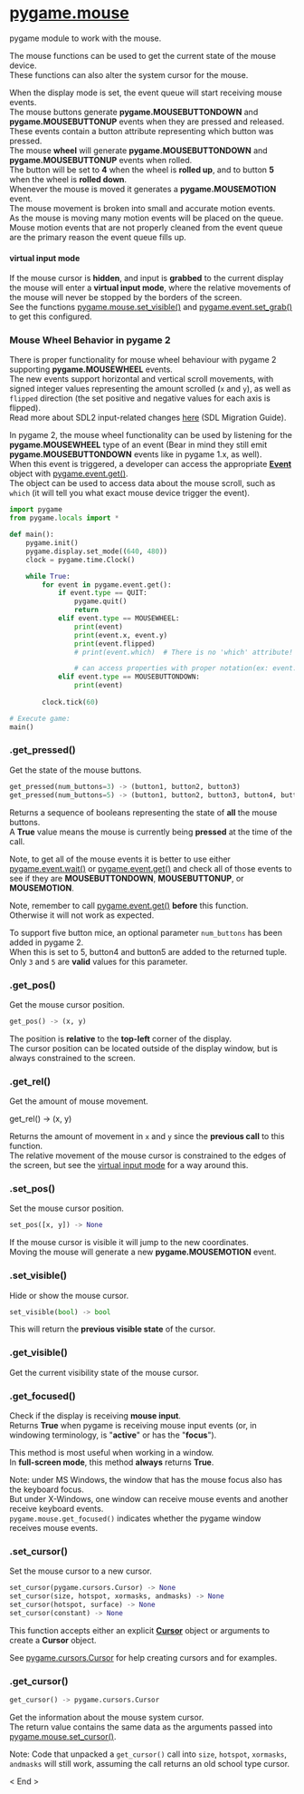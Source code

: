 
# [pygame.mouse][1]

pygame module to work with the mouse.

The mouse functions can be used to get the current state of the mouse device.  
These functions can also alter the system cursor for the mouse.

When the display mode is set, the event queue will start receiving mouse events.  
The mouse buttons generate **pygame.MOUSEBUTTONDOWN** and **pygame.MOUSEBUTTONUP** events when they are pressed and released.  
These events contain a button attribute representing which button was pressed.  
The mouse **wheel** will generate **pygame.MOUSEBUTTONDOWN** and **pygame.MOUSEBUTTONUP** events when rolled.  
The button will be set to **4** when the wheel is **rolled up**, and to button **5** when the wheel is **rolled down**.  
Whenever the mouse is moved it generates a **pygame.MOUSEMOTION** event.  
The mouse movement is broken into small and accurate motion events.  
As the mouse is moving many motion events will be placed on the queue.  
Mouse motion events that are not properly cleaned from the event queue are the primary reason the event queue fills up.

#### virtual input mode

If the mouse cursor is **hidden**, and input is **grabbed** to the current display the mouse will enter a **virtual input mode**, where the relative movements of the mouse will never be stopped by the borders of the screen.  
See the functions [pygame.mouse.set_visible()](#set_visible) and [pygame.event.set_grab()](/doc/event.md/#set_grab) to get this configured.

### Mouse Wheel Behavior in pygame 2

There is proper functionality for mouse wheel behaviour with pygame 2 supporting **pygame.MOUSEWHEEL** events.  
The new events support horizontal and vertical scroll movements, with signed integer values representing the amount scrolled (`x` and `y`), as well as `flipped` direction (the set positive and negative values for each axis is flipped).  
Read more about SDL2 input-related changes [here](https://wiki.libsdl.org/MigrationGuide#input) (SDL Migration Guide).

In pygame 2, the mouse wheel functionality can be used by listening for the **pygame.MOUSEWHEEL** type of an event (Bear in mind they still emit **pygame.MOUSEBUTTONDOWN** events like in pygame 1.x, as well).  
When this event is triggered, a developer can access the appropriate **[Event](/doc/event.md)** object with [pygame.event.get()](/doc/event.md/#get).  
The object can be used to access data about the mouse scroll, such as `which` (it will tell you what exact mouse device trigger the event).

``` python
import pygame
from pygame.locals import *

def main():
    pygame.init()
    pygame.display.set_mode((640, 480))
    clock = pygame.time.Clock()

    while True:
        for event in pygame.event.get():
            if event.type == QUIT:
                pygame.quit()
                return
            elif event.type == MOUSEWHEEL:
                print(event)
                print(event.x, event.y)
                print(event.flipped)
                # print(event.which)  # There is no 'which' attribute!

                # can access properties with proper notation(ex: event.y)
            elif event.type == MOUSEBUTTONDOWN:
                print(event)
    
        clock.tick(60)

# Execute game:
main()
```

### .get_pressed()

Get the state of the mouse buttons.

``` python
get_pressed(num_buttons=3) -> (button1, button2, button3)
get_pressed(num_buttons=5) -> (button1, button2, button3, button4, button5)
```

Returns a sequence of booleans representing the state of **all** the mouse buttons.  
A **True** value means the mouse is currently being **pressed** at the time of the call.

Note, to get all of the mouse events it is better to use either [pygame.event.wait()](/doc/event.md/#wait) or [pygame.event.get()](/doc/event.md/#get) and check all of those events to see if they are **MOUSEBUTTONDOWN**, **MOUSEBUTTONUP**, or **MOUSEMOTION**.

Note, remember to call [pygame.event.get()](/doc/event.md/#get) **before** this function.  
Otherwise it will not work as expected.

To support five button mice, an optional parameter `num_buttons` has been added in pygame 2.  
When this is set to 5, button4 and button5 are added to the returned tuple.  
Only `3` and `5` are **valid** values for this parameter.

### .get_pos()

Get the mouse cursor position.

``` python
get_pos() -> (x, y)
```

The position is **relative** to the **top-left** corner of the display.  
The cursor position can be located outside of the display window, but is always constrained to the screen.

### .get_rel()

Get the amount of mouse movement.

get_rel() -> (x, y)

Returns the amount of movement in `x` and `y` since the **previous call** to this function.  
The relative movement of the mouse cursor is constrained to the edges of the screen, but see the [virtual input mode](#virtual-input-mode) for a way around this.

### .set_pos()

Set the mouse cursor position.

```python
set_pos([x, y]) -> None
```

If the mouse cursor is visible it will jump to the new coordinates.  
Moving the mouse will generate a new **pygame.MOUSEMOTION** event.

### .set_visible()

Hide or show the mouse cursor.

```python
set_visible(bool) -> bool
```

This will return the **previous visible state** of the cursor.

### .get_visible()

Get the current visibility state of the mouse cursor.

### .get_focused()

Check if the display is receiving **mouse input**.  
Returns **True** when pygame is receiving mouse input events (or, in windowing terminology, is "**active**" or has the "**focus**").

This method is most useful when working in a window.  
In **full-screen mode**, this method **always** returns **True**.

Note: under MS Windows, the window that has the mouse focus also has the keyboard focus.  
But under X-Windows, one window can receive mouse events and another receive keyboard events.  
`pygame.mouse.get_focused()` indicates whether the pygame window receives mouse events.

### .set_cursor()

Set the mouse cursor to a new cursor.

```python
set_cursor(pygame.cursors.Cursor) -> None
set_cursor(size, hotspot, xormasks, andmasks) -> None
set_cursor(hotspot, surface) -> None
set_cursor(constant) -> None
```

This function accepts either an explicit **[Cursor][2]** object or arguments to create a **Cursor** object.

See [pygame.cursors.Cursor][2] for help creating cursors and for examples.

### .get_cursor()

```python
get_cursor() -> pygame.cursors.Cursor
```

Get the information about the mouse system cursor.  
The return value contains the same data as the arguments passed into [pygame.mouse.set_cursor()](#set_cursor).

Note: Code that unpacked a `get_cursor()` call into `size`, `hotspot`, `xormasks`, `andmasks` will still work, assuming the call returns an old school type cursor.

[1]:https://www.pygame.org/docs/ref/mouse.html
[2]:/doc/cursors.md/#Cusor

< End >
